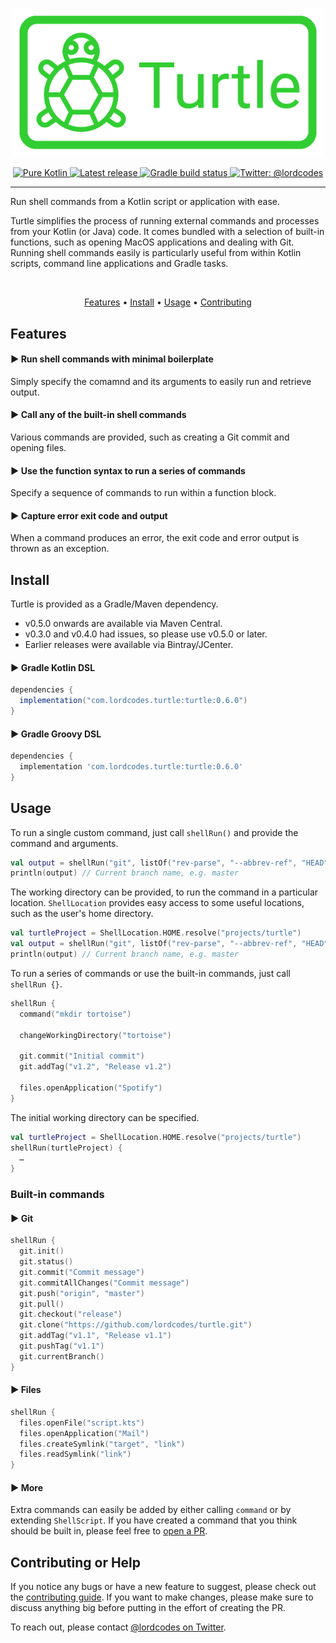 <p align="center">
    <img src="art/logo.png" width="500" max-width="90%" alt="Turtle" />
</p>

<p align="center">
  <a href="https://kotlinlang.org/">
      <img src="https://img.shields.io/badge/100%25-kotlin-935dff.svg" alt="Pure Kotlin" />
  </a>
  <a href="https://github.com/lordcodes/turtle/releases/latest">
      <img src="https://img.shields.io/github/release/lordcodes/turtle.svg?style=flat" alt="Latest release" />
  </a>
  <a href="https://github.com/lordcodes/turtle/workflows/Gradle">
    <img src="https://github.com/lordcodes/turtle/workflows/Gradle/badge.svg" alt="Gradle build status" />
  </a>
  <a href="https://twitter.com/lordcodes">
    <img src="https://img.shields.io/badge/twitter-@lordcodes-00acee.svg?style=flat" alt="Twitter: @lordcodes" />
  </a>
</p>

---

Run shell commands from a Kotlin script or application with ease.

Turtle simplifies the process of running external commands and processes from your Kotlin (or Java) code. It comes bundled with a selection of built-in functions, such as opening MacOS applications and dealing with Git. Running shell commands easily is particularly useful from within Kotlin scripts, command line applications and Gradle tasks.

&nbsp;

<p align="center">
    <a href="#features">Features</a> • <a href="#install">Install</a> • <a href="#usage">Usage</a> • <a href="#contributing-or-help">Contributing</a>
</p>

## Features

#### ▶︎ Run shell commands with minimal boilerplate

Simply specify the comamnd and its arguments to easily run and retrieve output.

#### ▶︎ Call any of the built-in shell commands

Various commands are provided, such as creating a Git commit and opening files.

#### ▶︎ Use the function syntax to run a series of commands

Specify a sequence of commands to run within a function block.

#### ▶︎ Capture error exit code and output

When a command produces an error, the exit code and error output is thrown as an exception.

## Install

Turtle is provided as a Gradle/Maven dependency.

* v0.5.0 onwards are available via Maven Central.
* v0.3.0 and v0.4.0 had issues, so please use v0.5.0 or later.
* Earlier releases were available via Bintray/JCenter.

#### ▶︎ Gradle Kotlin DSL

```gradle
dependencies {
  implementation("com.lordcodes.turtle:turtle:0.6.0")
}
```

#### ▶︎ Gradle Groovy DSL

```gradle
dependencies {
  implementation 'com.lordcodes.turtle:turtle:0.6.0'
}
```

## Usage

To run a single custom command, just call `shellRun()` and provide the command and arguments.

```kotlin
val output = shellRun("git", listOf("rev-parse", "--abbrev-ref", "HEAD"))
println(output) // Current branch name, e.g. master
```

The working directory can be provided, to run the command in a particular location. `ShellLocation` provides easy access to some useful locations, such as the user's home directory.

```kotlin
val turtleProject = ShellLocation.HOME.resolve("projects/turtle")
val output = shellRun("git", listOf("rev-parse", "--abbrev-ref", "HEAD"), turtleProject)
println(output) // Current branch name, e.g. master
```

To run a series of commands or use the built-in commands, just call `shellRun {}`.

```kotlin
shellRun {
  command("mkdir tortoise")

  changeWorkingDirectory("tortoise")

  git.commit("Initial commit")
  git.addTag("v1.2", "Release v1.2")

  files.openApplication("Spotify")
}
```

The initial working directory can be specified.

```kotlin
val turtleProject = ShellLocation.HOME.resolve("projects/turtle")
shellRun(turtleProject) {
  …
}
```

### Built-in commands

#### ▶︎ Git

```kotlin
shellRun {
  git.init()
  git.status()
  git.commit("Commit message")
  git.commitAllChanges("Commit message")
  git.push("origin", "master")
  git.pull()
  git.checkout("release")
  git.clone("https://github.com/lordcodes/turtle.git")
  git.addTag("v1.1", "Release v1.1")
  git.pushTag("v1.1")
  git.currentBranch()
}
```

#### ▶︎ Files

```kotlin
shellRun {
  files.openFile("script.kts")
  files.openApplication("Mail")
  files.createSymlink("target", "link")
  files.readSymlink("link")
}
```

#### ▶︎ More

Extra commands can easily be added by either calling `command` or by extending `ShellScript`. If you have created a command that you think should be built in, please feel free to [open a PR](https://github.com/lordcodes/turtle/pull/new/master).

## Contributing or Help

If you notice any bugs or have a new feature to suggest, please check out the [contributing guide](https://github.com/lordcodes/turtle/blob/master/CONTRIBUTING.md). If you want to make changes, please make sure to discuss anything big before putting in the effort of creating the PR.

To reach out, please contact [@lordcodes on Twitter](https://twitter.com/lordcodes).
